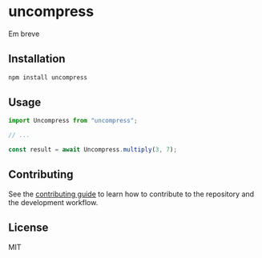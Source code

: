 # uncompress

Em breve

## Installation

```sh
npm install uncompress
```

## Usage

```js
import Uncompress from "uncompress";

// ...

const result = await Uncompress.multiply(3, 7);
```

## Contributing

See the [contributing guide](CONTRIBUTING.md) to learn how to contribute to the repository and the development workflow.

## License

MIT
